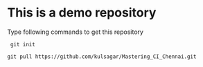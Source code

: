 # This is a demo repository

Type following commands to get this repository  

`
git init`

`git pull https://github.com/kulsagar/Mastering_CI_Chennai.git  
`
